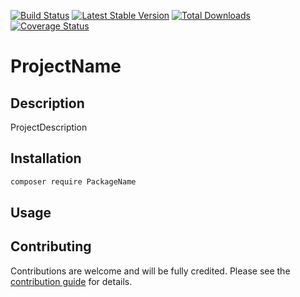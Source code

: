[![Build Status](https://travis-ci.org/PackageName.svg?branch=master)](https://travis-ci.org/PackageName)
[![Latest Stable Version](https://poser.pugx.org/PackageName/v/stable)](https://packagist.org/packages/PackageName) 
[![Total Downloads](https://poser.pugx.org/PackageName/downloads)](https://packagist.org/packages/PackageName) 
[![Coverage Status](https://coveralls.io/repos/github/PackageName/badge.svg?branch=master)](https://coveralls.io/github/PackageName?branch=master)

# ProjectName

## Description

ProjectDescription

## Installation

```bash
composer require PackageName
```

## Usage

## Contributing

Contributions are welcome and will be fully credited. Please see the [contribution guide](CONTRIBUTING.md) for details.


